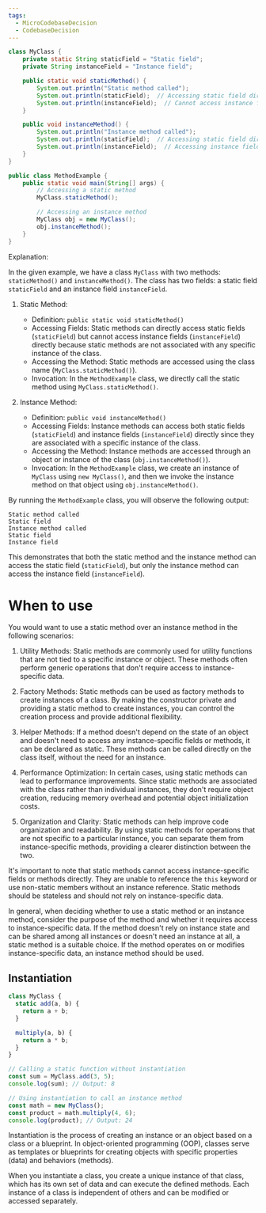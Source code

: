 ```yaml
---
tags:
  - MicroCodebaseDecision
  - CodebaseDecision
---
```


```java
class MyClass {
    private static String staticField = "Static field";
    private String instanceField = "Instance field";

    public static void staticMethod() {
        System.out.println("Static method called");
        System.out.println(staticField);  // Accessing static field directly
        System.out.println(instanceField);  // Cannot access instance field directly
    }

    public void instanceMethod() {
        System.out.println("Instance method called");
        System.out.println(staticField);  // Accessing static field directly
        System.out.println(instanceField);  // Accessing instance field directly
    }
}

public class MethodExample {
    public static void main(String[] args) {
        // Accessing a static method
        MyClass.staticMethod();

        // Accessing an instance method
        MyClass obj = new MyClass();
        obj.instanceMethod();
    }
}
```



Explanation:

In the given example, we have a class `MyClass` with two methods: `staticMethod()` and `instanceMethod()`. The class has two fields: a static field `staticField` and an instance field `instanceField`.

1. Static Method:
   - Definition: `public static void staticMethod()`
   - Accessing Fields: Static methods can directly access static fields (`staticField`) but cannot access instance fields (`instanceField`) directly because static methods are not associated with any specific instance of the class.
   - Accessing the Method: Static methods are accessed using the class name (`MyClass.staticMethod()`).
   - Invocation: In the `MethodExample` class, we directly call the static method using `MyClass.staticMethod()`.

2. Instance Method:
   - Definition: `public void instanceMethod()`
   - Accessing Fields: Instance methods can access both static fields (`staticField`) and instance fields (`instanceField`) directly since they are associated with a specific instance of the class.
   - Accessing the Method: Instance methods are accessed through an object or instance of the class (`obj.instanceMethod()`).
   - Invocation: In the `MethodExample` class, we create an instance of `MyClass` using `new MyClass()`, and then we invoke the instance method on that object using `obj.instanceMethod()`.

By running the `MethodExample` class, you will observe the following output:

```
Static method called
Static field
Instance method called
Static field
Instance field
```

This demonstrates that both the static method and the instance method can access the static field (`staticField`), but only the instance method can access the instance field (`instanceField`).



# When to use

You would want to use a static method over an instance method in the following scenarios:

1. Utility Methods: Static methods are commonly used for utility functions that are not tied to a specific instance or object. These methods often perform generic operations that don't require access to instance-specific data.

2. Factory Methods: Static methods can be used as factory methods to create instances of a class. By making the constructor private and providing a static method to create instances, you can control the creation process and provide additional flexibility.

3. Helper Methods: If a method doesn't depend on the state of an object and doesn't need to access any instance-specific fields or methods, it can be declared as static. These methods can be called directly on the class itself, without the need for an instance.

4. Performance Optimization: In certain cases, using static methods can lead to performance improvements. Since static methods are associated with the class rather than individual instances, they don't require object creation, reducing memory overhead and potential object initialization costs.

5. Organization and Clarity: Static methods can help improve code organization and readability. By using static methods for operations that are not specific to a particular instance, you can separate them from instance-specific methods, providing a clearer distinction between the two.

It's important to note that static methods cannot access instance-specific fields or methods directly. They are unable to reference the `this` keyword or use non-static members without an instance reference. Static methods should be stateless and should not rely on instance-specific data.

In general, when deciding whether to use a static method or an instance method, consider the purpose of the method and whether it requires access to instance-specific data. If the method doesn't rely on instance state and can be shared among all instances or doesn't need an instance at all, a static method is a suitable choice. If the method operates on or modifies instance-specific data, an instance method should be used.

## Instantiation

```javascript
class MyClass {
  static add(a, b) {
    return a + b;
  }

  multiply(a, b) {
    return a * b;
  }
}

// Calling a static function without instantiation
const sum = MyClass.add(3, 5);
console.log(sum); // Output: 8

// Using instantiation to call an instance method
const math = new MyClass();
const product = math.multiply(4, 6);
console.log(product); // Output: 24
```
Instantiation is the process of creating an instance or an object based on a class or a blueprint. In object-oriented programming (OOP), classes serve as templates or blueprints for creating objects with specific properties (data) and behaviors (methods).

When you instantiate a class, you create a unique instance of that class, which has its own set of data and can execute the defined methods. Each instance of a class is independent of others and can be modified or accessed separately.